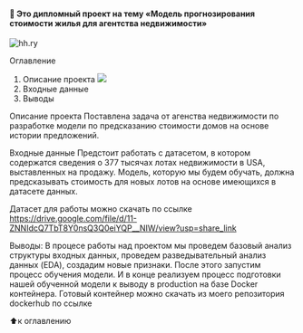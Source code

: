 #### :briefcase: Это дипломный проект на тему «Модель прогнозирования стоимости жилья для агентства недвижимости»
![hh.ry](https://st28.stblizko.ru/images/product/259/376/150_original.jpg)

Оглавление
1. Описание проекта ![](https://github.com/Yelena2022/Diplom#Описание-проекта)
2. Входные данные
3. Выводы

Описание проекта
Поставлена задача от агенства недвижимости по разработке модели по предсказанию стоимости домов на основе истории предложений.

Входные данные
Предстоит работать с датасетом, в котором содержатся сведения о 377 тысячах лотах недвижимости в USA, выставленных на продажу. Модель, которую мы будем обучать, должна предсказывать стоимость для новых лотов на основе имеющихся в датасете данных.

Датасет для работы можно скачать по ссылке https://drive.google.com/file/d/11-ZNNIdcQ7TbT8Y0nsQ3Q0eiYQP__NIW/view?usp=share_link

Выводы:
В процесе работы над проектом мы проведем базовый анализ структуры входных данных, проведем разведывательный анализ данных (EDA), создадим новые признаки. После этого запустим процесс обучения модели. И в конце реализуем процесс подготовки нашей обученной модели к выводу в production на базе Docker контейнера. Готовый контейнер можно скачать из моего репозитория dockerhub по ссылке

⬆️к оглавлению
